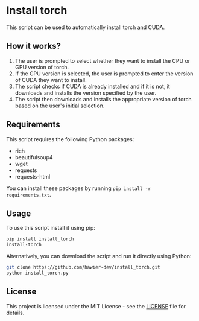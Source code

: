 # Install torch

This script can be used to automatically install torch and CUDA. 

## How it works?

1. The user is prompted to select whether they want to install the CPU or GPU version of torch.
2. If the GPU version is selected, the user is prompted to enter the version of CUDA they want to install.
3. The script checks if CUDA is already installed and if it is not, it downloads and installs the version specified by the user.
4. The script then downloads and installs the appropriate version of torch based on the user's initial selection.

## Requirements

This script requires the following Python packages:

- rich
- beautifulsoup4
- wget
- requests
- requests-html

You can install these packages by running `pip install -r requirements.txt`.

## Usage

To use this script install it using pip:

```bash
pip install install_torch
install-torch
```

Alternatively, you can download the script and run it directly using Python:

```bash
git clone https://github.com/hawier-dev/install_torch.git
python install_torch.py
```

## License

This project is licensed under the MIT License - see the [LICENSE](LICENSE) file for details.
